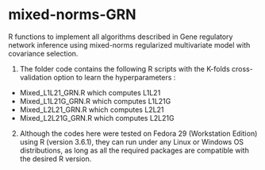 # mixed-norms-GRN

R functions to implement all algorithms described in Gene regulatory network inference using mixed-norms regularized multivariate model with covariance selection.

1. The folder code contains the following R scripts with the K-folds cross-validation option to learn the hyperparameters :
  * Mixed_L1L21_GRN.R which computes L1L21 
  * Mixed_L1L21G_GRN.R which computes L1L21G
  * Mixed_L2L21_GRN.R which computes L2L21
  * Mixed_L2L21G_GRN.R which computes L2L21G


2. Although the codes here were tested on Fedora 29 (Workstation Edition) using R (version 3.6.1), they can run under any Linux or Windows OS distributions, as long as all the required packages are compatible with the desired R version.

